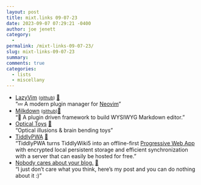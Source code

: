 ```yaml
---
layout: post
title: mixt.links 09-07-23
date: 2023-09-07 07:29:21 -0400
author: joe jenett
category:
  - 
permalink: /mixt-links-09-07-23/
slug: mixt-links-09-07-23
summary: 
comments: true
categories:
  - lists
  - miscellany
---
```

<ul class="links">
	<li><a title="LazyVim" href="https://www.lazyvim.org/">LazyVim</a> <small>(<a href="https://github.com/folke/lazy.nvim">github</a>)</small> <a href="https://pinboard.in/u:richie5um">📌</a><br>“💤 A modern plugin manager for <a title="Neovim" href="https://neovim.io/">Neovim</a>”</li>
	<li><a title="Milkdown" href="https://milkdown.dev/">Milkdown</a> <small>(<a href="https://github.com/Milkdown/milkdown">github</a>)</small><a href="https://pinboard.in/u:payne">📌</a><br>“🍼 A plugin driven framework to build WYSIWYG Markdown editor.”</li>
	<li><a title="Optical Toys" href="https://optical.toys/">Optical Toys</a> <a href="https://pinboard.in/u:pyetro">📌</a><br>“Optical illusions &amp; brain bending toys”</li>
	<li><a title="TiddlyPWA — TiddlyWiki Storage &amp; Sync Solution" href="https://tiddly.packett.cool/">TiddlyPWA</a> <a href="https://pinboard.in/u:roger">📌</a><br>“TiddlyPWA turns TiddlyWiki5 into an offline-first <a href="https://web.dev/learn/pwa/progressive-web-apps/">Progressive Web App</a> with encrypted local persistent storage and efficient synchronization with a server that can easily be hosted for free.”</li>
	<li><a title="Nobody cares about your blog." href="https://www.alexmolas.com/2023/07/15/nobody-cares-about-your-blog.html">Nobody cares about your blog.</a> <a href="https://pinboard.in/u:raygrasso">📌</a><br>“I just don’t care what you think, here’s my post and you can do nothing about it :)”</li>
</ul>
<a href="https://brid.gy/publish/mastodon"></a>